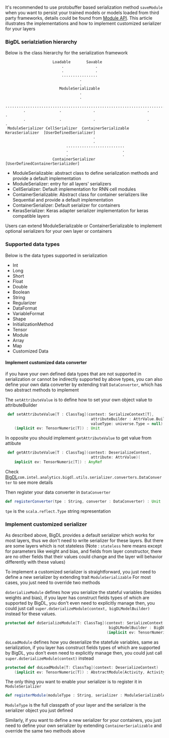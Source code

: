 It's recommended to use protobuffer based serialization method `saveModule` when you want to persist your trained
models or models loaded from third party frameworks, details could be found from [Module API](../../APIGuide/Module.md).
This article illustrates the implementations and how to implement customized serializer for your layers

### BigDL serialziation hierarchy
Below is the class hierarchy for the serialization framework

                         Loadable       Savable
                             .              .
                             .              .
                             ................
                                     .
                                     .
                            ModuleSerializable
                                     .
                                     .
            ........................................................................
            .               .              .                       .               . 
            .               .              .                       .               .
     ModuleSerializer CellSerializer  ContainerSerializable   KerasSerializer  [UserDefinedSerializer]
                                           .
                                           .
                               ..........................
                               .                        .
                               .                        .
                         ContainerSerializer  [UserDefinedContainerSerializder] 
                                        
                                  
                             
        
 
 * ModuleSerializable: abstract class to define serialization methods and provide a default implementation
 * ModuleSerializer: entry for all layers' serializers
 * CellSerializer: Default implementation for RNN cell modules
 * ContainerSerializable: Abstract class for container serializers like Sequential and provide a default implementation
 * ContainerSerializer: Default serializer for containers
 * KerasSerializer: Keras adapter serializer implementation for keras compatible layers
 
 Users can extend ModuleSerializable or ContainerSerializable to implement optional serializers for your own layer or containers
 
### Supported data types

Below is the data types supported in serialization

* Int
* Long
* Short
* Float
* Double
* Boolean
* String
* Regularizer
* DataFormat
* VariableFormat
* Shape
* InitializationMethod
* Tensor
* Module
* Array
* Map
* Customized Data

#### Implement customized data converter
if you have your own defined data types that are not supported in serialization
or cannot be indirectly supported by above types, you can also define your own data
converter by extending trait `DataConverter`, which has two abstract methods to implement

The `setAttributeValue` is to define how to set your own object value to attributeBuilder

```scala
 def setAttributeValue[T : ClassTag](context: SerializeContext[T],
                                      attributeBuilder : AttrValue.Builder, value: Any,
                                      valueType: universe.Type = null)
    (implicit ev: TensorNumeric[T]) : Unit

```

In opposite you should implement `getAttributeValue` to get value from attibute

```scala
 def getAttributeValue[T : ClassTag](context: DeserializeContext,
                                      attribute: AttrValue)(
    implicit ev: TensorNumeric[T]) : AnyRef
```
Check [BigDL](https://github.com/intel-analytics/BigDL)`com.intel.analytics.bigdl.utils.serializer.converters.DataConverter`
to see more details

Then register your data converter in `DataConverter`

```scala
def registerConverter(tpe : String, converter : DataConverter) : Unit 
```

`tpe` is the `scala.reflect.Type` string representation

### Implement customized serializer

As described above, BigDL provides a default serializer which works for most layers, thus we don't need to write serializer
for these layers. But there are some layers which is not stateless (Note : `stateless` here means except for parameters like weight and bias,
 and fields from layer constructor, there are no other fields that their values could change and the layer will behavior differently with these values)
 
 To implement a customized serializer is straightforward, you just need to define a new serializer by extending trait `ModuleSerializable` For most cases, you
 just need to override two methods
 
 `doSerializeModule` defines how you serialize the stateful variables (besides weights and bias), if you layer has construct fields types of which are supported 
 by BigDL, you don't even need to explicitly manage then, you could just call `super.doSerializeModule(context, bigDLModelBuilder)` instead for these values.
 
 ```scala
 protected def doSerializeModule[T: ClassTag](context: SerializeContext[T],
                                               bigDLModelBuilder : BigDLModule.Builder)
                                              (implicit ev: TensorNumeric[T]) : Unit
```

`doLoadModule` defines how you deserialize the statefule variables, same as serialization, if you layer has construct fields types of which are supported 
by BigDL, you don't even need to explicitly manage then, you could just call `super.doSerializeModule(context)` instead 

```scala
protected def doLoadModule[T: ClassTag](context: DeserializeContext)
    (implicit ev: TensorNumeric[T]) : AbstractModule[Activity, Activity, T]
```

The only thing you want to enable your serializer is to register it in `ModuleSerializer`

```scala
def registerModule(moduleType : String, serializer : ModuleSerializable) : Unit 
```

`ModuleType` is the full classpath of your layer and the serializer is the serializer object you just defined

Similarly,  if you want to define a new serializer for your containers, you just need to define your own serializer by 
extending `ContainerSerializable` and override the same two methods above